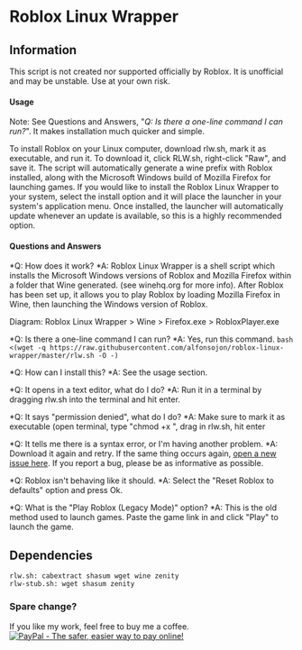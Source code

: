 # Roblox Linux Wrapper

## Information
This script is not created nor supported officially by Roblox. It is unofficial and may be unstable. Use at your own risk.

#### Usage
Note: See Questions and Answers, "*Q: Is there a one-line command I can run?*". It makes installation much quicker and simple.

To install Roblox on your Linux computer, download rlw.sh, mark it as executable, and run it. To download it, click RLW.sh, right-click "Raw", and save it. The script will automatically generate a wine prefix with Roblox installed, along with the Microsoft Windows build of Mozilla Firefox for launching games. If you would like to install the Roblox Linux Wrapper to your system, select the install option and it will place the launcher in your system's application menu. Once installed, the launcher will automatically update whenever an update is available, so this is a highly recommended option.

#### Questions and Answers
*Q: How does it work?
*A: Roblox Linux Wrapper is a shell script which installs the Microsoft Windows versions of Roblox and Mozilla Firefox within a folder that Wine generated. (see winehq.org for more info). After Roblox has been set up, it allows you to play Roblox by loading Mozilla Firefox in Wine, then launching the Windows version of Roblox.

Diagram: Roblox Linux Wrapper > Wine > Firefox.exe > RobloxPlayer.exe

*Q: Is there a one-line command I can run?
*A: Yes, run this command. `bash <(wget -q https://raw.githubusercontent.com/alfonsojon/roblox-linux-wrapper/master/rlw.sh -O -)`

*Q: How can I install this?
*A: See the usage section.

*Q: It opens in a text editor, what do I do?
*A: Run it in a terminal by dragging rlw.sh into the terminal and hit enter.

*Q: It says "permission denied", what do I do?
*A: Make sure to mark it as executable (open terminal, type "chmod +x ", drag in rlw.sh, hit enter

*Q: It tells me there is a syntax error, or I'm having another problem.
*A: Download it again and retry. If the same thing occurs again, [open a new issue here][1]. If you report a bug, please be as informative as possible.

*Q: Roblox isn't behaving like it should.
*A: Select the "Reset Roblox to defaults" option and press Ok.

*Q: What is the "Play Roblox (Legacy Mode)" option?
*A: This is the old method used to launch games. Paste the game link in and click "Play" to launch the game.


## Dependencies

    rlw.sh: cabextract shasum wget wine zenity
    rlw-stub.sh: wget shasum zenity
    
  [1]: https://github.com/alfonsojon/roblox-linux-wrapper/issues

### Spare change?
If you like my work, feel free to buy me a coffee.
[![PayPal - The safer, easier way to pay online!](https://www.paypalobjects.com/en_US/i/btn/btn_donateCC_LG.gif)](https://www.paypal.com/cgi-bin/webscr?cmd=_s-xclick&hosted_button_id=4LPXB3QJWVFQ6)

